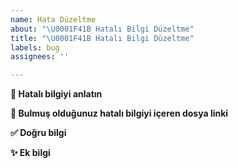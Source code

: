 ```yaml
---
name: Hata Düzeltme
about: "\U0001F41B Hatalı Bilgi Düzeltme"
title: "\U0001F41B Hatalı Bilgi Düzeltme"
labels: bug
assignees: ''

---
```


**📜 Hatalı bilgiyi anlatın**
<!-- bulmuş olduğunuz hatalı bilgiyi detayla anlatın -->

**🔗 Bulmuş olduğunuz hatalı bilgiyi içeren dosya linki**

**✅ Doğru bilgi**
<!-- Bilginin doğru halini yazın, yada -varsa- onu düzeltmek için katkı sağlayacak link verin -->

**✨ Ek bilgi**
<!-- Problemle alakalı eklemek istediğiniz bigiler -->
